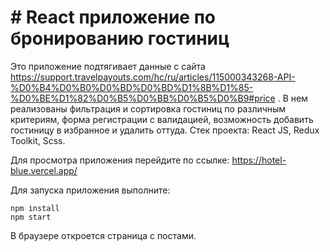 # # React приложение по бронированию гостиниц

Это приложение подтягивает данные с сайта https://support.travelpayouts.com/hc/ru/articles/115000343268-API-%D0%B4%D0%B0%D0%BD%D0%BD%D1%8B%D1%85-%D0%BE%D1%82%D0%B5%D0%BB%D0%B5%D0%B9#price . В нем реализованы фильтрация и сортировка гостиниц по различным критериям, форма регистрации с валидацией, возможность добавить гостиницу в избранное и удалить оттуда.
Стек проекта: React JS, Redux Toolkit, Scss.


Для просмотра приложения перейдите по ссылке:
https://hotel-blue.vercel.app/

Для запуска приложения выполните:

```
npm install
npm start
```

В браузере откроется страница с постами.
